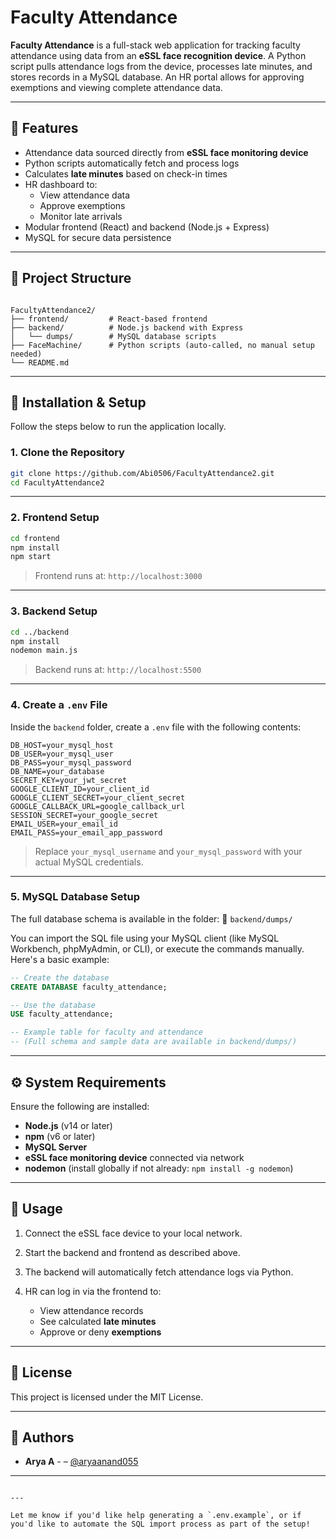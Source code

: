 # Faculty Attendance

**Faculty Attendance** is a full-stack web application for tracking faculty attendance using data from an **eSSL face recognition device**. A Python script pulls attendance logs from the device, processes late minutes, and stores records in a MySQL database. An HR portal allows for approving exemptions and viewing complete attendance data.

---

## 📌 Features

- Attendance data sourced directly from **eSSL face monitoring device**
- Python scripts automatically fetch and process logs
- Calculates **late minutes** based on check-in times
- HR dashboard to:
  - View attendance data
  - Approve exemptions
  - Monitor late arrivals
- Modular frontend (React) and backend (Node.js + Express)
- MySQL for secure data persistence

---

## 📁 Project Structure

```

FacultyAttendance2/
├── frontend/         # React-based frontend
├── backend/          # Node.js backend with Express
│   └── dumps/        # MySQL database scripts
├── FaceMachine/      # Python scripts (auto-called, no manual setup needed)
└── README.md

```

---

## 🚀 Installation & Setup

Follow the steps below to run the application locally.

### 1. Clone the Repository

```bash
git clone https://github.com/Abi0506/FacultyAttendance2.git
cd FacultyAttendance2
```

---

### 2. Frontend Setup

```bash
cd frontend
npm install
npm start
```

> Frontend runs at: `http://localhost:3000`

---

### 3. Backend Setup

```bash
cd ../backend
npm install
nodemon main.js
```

> Backend runs at: `http://localhost:5500`

---

### 4. Create a `.env` File

Inside the `backend` folder, create a `.env` file with the following contents:

```env
DB_HOST=your_mysql_host
DB_USER=your_mysql_user
DB_PASS=your_mysql_password
DB_NAME=your_database
SECRET_KEY=your_jwt_secret
GOOGLE_CLIENT_ID=your_client_id
GOOGLE_CLIENT_SECRET=your_client_secret
GOOGLE_CALLBACK_URL=google_callback_url
SESSION_SECRET=your_google_secret
EMAIL_USER=your_email_id
EMAIL_PASS=your_email_app_password
```

> Replace `your_mysql_username` and `your_mysql_password` with your actual MySQL credentials.

---

### 5. MySQL Database Setup

The full database schema is available in the folder:
📂 `backend/dumps/`

You can import the SQL file using your MySQL client (like MySQL Workbench, phpMyAdmin, or CLI), or execute the commands manually. Here's a basic example:

```sql
-- Create the database
CREATE DATABASE faculty_attendance;

-- Use the database
USE faculty_attendance;

-- Example table for faculty and attendance
-- (Full schema and sample data are available in backend/dumps/)
```

---

## ⚙️ System Requirements

Ensure the following are installed:

* **Node.js** (v14 or later)
* **npm** (v6 or later)
* **MySQL Server**
* **eSSL face monitoring device** connected via network
* **nodemon** (install globally if not already: `npm install -g nodemon`)

---

## 📌 Usage

1. Connect the eSSL face device to your local network.
2. Start the backend and frontend as described above.
3. The backend will automatically fetch attendance logs via Python.
4. HR can log in via the frontend to:

   * View attendance records
   * See calculated **late minutes**
   * Approve or deny **exemptions**

---

## 📄 License

This project is licensed under the MIT License.

---

## 👤 Authors

* **Arya A** -  – [@aryaanand055](https://github.com/aryaanand055)

---

```

---

Let me know if you'd like help generating a `.env.example`, or if you'd like to automate the SQL import process as part of the setup!
```
